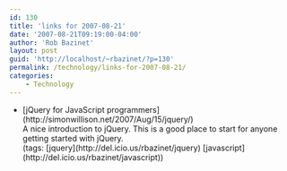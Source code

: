 ```yaml
---
id: 130
title: 'links for 2007-08-21'
date: '2007-08-21T09:19:00-04:00'
author: 'Rob Bazinet'
layout: post
guid: 'http://localhost/~rbazinet/?p=130'
permalink: /technology/links-for-2007-08-21/
categories:
    - Technology
---
```


- <div class="delicious-link">[jQuery for JavaScript programmers](http://simonwillison.net/2007/Aug/15/jquery/)</div><div class="delicious-extended">A nice introduction to jQuery. This is a good place to start for anyone getting started with jQuery.</div><div class="delicious-tags">(tags: [jquery](http://del.icio.us/rbazinet/jquery) [javascript](http://del.icio.us/rbazinet/javascript))</div>
 